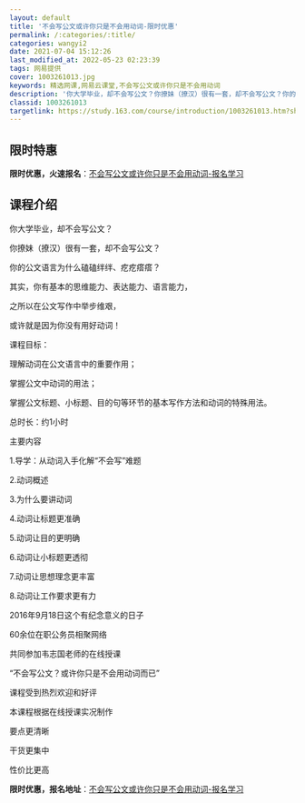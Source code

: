 ```yaml
---
layout: default
title: '不会写公文或许你只是不会用动词-限时优惠'
permalink: /:categories/:title/
categories: wangyi2
date: 2021-07-04 15:12:26
last_modified_at: 2022-05-23 02:23:39
tags: 网易提供
cover: 1003261013.jpg
keywords: 精选网课,网易云课堂,不会写公文或许你只是不会用动词
description: '你大学毕业，却不会写公文？你撩妹（撩汉）很有一套，却不会写公文？你的公文语言为什么磕磕绊绊、疙疙瘩瘩？其实，你有基本的思'
classid: 1003261013
targetlink: https://study.163.com/course/introduction/1003261013.htm?share=1&shareId=1025206652&utm_campaign=share&utm_medium=iphoneShare&utm_source=&utm_u=1025206652
---
```


## 限时特惠

**限时优惠，火速报名**：[不会写公文或许你只是不会用动词-报名学习](https://study.163.com/course/introduction/1003261013.htm?share=1&shareId=1025206652&utm_campaign=share&utm_medium=iphoneShare&utm_source=&utm_u=1025206652)

## 课程介绍

你大学毕业，却不会写公文？

你撩妹（撩汉）很有一套，却不会写公文？

你的公文语言为什么磕磕绊绊、疙疙瘩瘩？

其实，你有基本的思维能力、表达能力、语言能力，

之所以在公文写作中举步维艰，

或许就是因为你没有用好动词！



课程目标：

理解动词在公文语言中的重要作用；

掌握公文中动词的用法；

掌握公文标题、小标题、目的句等环节的基本写作方法和动词的特殊用法。



总时长：约1小时



主要内容

1.导学：从动词入手化解“不会写”难题

2.动词概述

3.为什么要讲动词

4.动词让标题更准确

5.动词让目的更明确

6.动词让小标题更透彻

7.动词让思想理念更丰富

8.动词让工作要求更有力



2016年9月18日这个有纪念意义的日子

60余位在职公务员相聚网络

共同参加韦志国老师的在线授课

“不会写公文？或许你只是不会用动词而已”

课程受到热烈欢迎和好评

本课程根据在线授课实况制作

要点更清晰

干货更集中

性价比更高

**限时优惠，报名地址**：[不会写公文或许你只是不会用动词-报名学习](https://study.163.com/course/introduction/1003261013.htm?share=1&shareId=1025206652&utm_campaign=share&utm_medium=iphoneShare&utm_source=&utm_u=1025206652)

